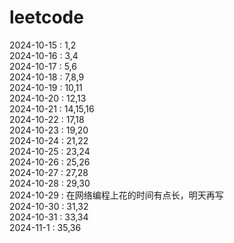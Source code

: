 # leetcode

2024-10-15 : 1,2  
2024-10-16 : 3,4  
2024-10-17 : 5,6  
2024-10-18 : 7,8,9  
2024-10-19 : 10,11  
2024-10-20 : 12,13  
2024-10-21 : 14,15,16  
2024-10-22 : 17,18  
2024-10-23 : 19,20  
2024-10-24 : 21,22  
2024-10-25 : 23,24  
2024-10-26 : 25,26  
2024-10-27 : 27,28  
2024-10-28 : 29,30  
2024-10-29 : 在网络编程上花的时间有点长，明天再写  
2024-10-30 : 31,32  
2024-10-31 : 33,34  
2024-11-1  : 35,36
